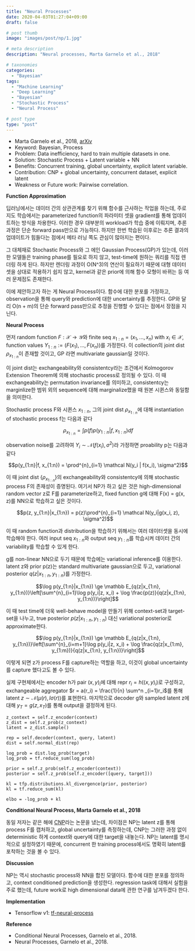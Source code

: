 ```yaml
---
title: "Neural Processes"
date: 2020-04-03T01:27:04+09:00
draft: false

# post thumb
image: "images/post/np/1.jpg"

# meta description
description: "Neural processes, Marta Garnelo et al., 2018"

# taxonomies
categories:
  - "Bayesian"
tags:
  - "Machine Learning"
  - "Deep Learning"
  - "Bayesian"
  - "Stochastic Process"
  - "Neural Process"

# post type
type: "post"
---
```


- Marta Garnelo et al., 2018, [arXiv](https://arxiv.org/abs/1807.01622)
- Keyword: Bayesian, Process
- Problem: Data inefficiency, hard to train multiple datasets in one.
- Solution: Stochastic Process + Latent variable + NN
- Benefits: Concurrent training, global uncertainty, explicit latent variable.
- Contribution: CNP + global uncertainty, concurrent dataset, explicit latent
- Weakness or Future work: Pairwise correlation.

**Function Approximation**

딥러닝에서는 데이터 간의 상관관계를 찾기 위해 함수를 근사하는 작업을 하는데, 주로 지도 학습에서는 parameterized function의 파라미터 셋을 gradient를 통해 업데이트하는 방식을 차용한다. 이러한 경우 대부분의 workload가 학습 중에 이뤄지며, 추론 과정은 단순 forward pass만으로 가능하다. 하지만 한번 학습된 이후로는 추론 결과의 업데이트가 힘들다는 점에서 메타 러닝 쪽도 관심이 많아지는 편이다.

그 대체재로 Stochastic Process와 그 에인 Gaussian Process(GP)가 있는데, 이러한 모델들은 training phase를 필요로 하지 않고, test-time에 원하는 쿼리를 직접 렌더링 하게 된다. 하지만 렌더링 과정이 O(N^3)의 연산이 필요하기 때문에 대형 데이터셋을 상대로 적용하기 쉽지 않고, kernel과 같은 prior에 의해 함수 모형이 바뀌는 등 여러 문제점도 존재한다.

이에 제안하고자 하는 게 Neural Process이다. 함수에 대한 분포를 가정하고, observation을 통해 query와 prediction에 대한 uncertainty를 추정한다. GP와 달리 O(n + m)의 단순 forward pass만으로 추정을 진행할 수 있다는 점에서 장점을 지닌다.

**Neural Process**

먼저 random function $F: \mathcal X \to \mathcal Y$와 finite seq $x_{1:n}=(x_1, ..., x_n)$ with $x_i \in \mathcal X$, function values $Y_{1:n} := (F(x_1), ..., F(x_n))$를 가정한다. 이 collection의 joint dist $\rho_{x_{1:n}}$이 존재할 것이고, GP 라면 multivariate gaussian일 것이다.

이 joint dist는 exchangeability와 consistentcy라는 조건에서 Kolmogorov Extension Theorem에 의해 stochastic process로 정의될 수 있다. 이 때 exchangeability는 permutation invariance를 의미하고, consistentcy는 marginlize한 범위 외의 sequence에 대해 marginalize했을 때 원본 시퀸스와 동일함을 의미한다.

Stochastic process F와 시퀸스 $x_{1:n}$, 그의 joint dist $\rho_{x_{1:n}}$에 대해 instantiation of stochastic process f는 다음과 같다

$$\rho_{x_{1:n}} = \int p(f)p(y_{1:n}|f, x_{1:n})df$$

observation noise를 고려하여 $Y_i \sim \mathcal N(f(x_i), \sigma^2)$라 가정하면 proability p는 다음과 같다

$$p(y_{1:n}|f, x_{1:n}) = \prod^{n}_{i=1} \mathcal N(y_i | f(x_i), \sigma^2)$$

이 때 joint dist $\lbrace\rho_{x_{1:n}}\rbrace$의 exchangeability와 consistentcy에 의해 stochastic process F의 존재성이 증명된다. 여기서 NP가 하고 싶은 것은 high-dimensional random vector z로 F를 parameterize하고, fixed function g에 대해 F(x) = g(x, z)를 NN으로 학습하고 싶은 것이다.

$$p(z, y_{1:n}|x_{1:n}) = p(z)\prod^{n}_{i=1} \mathcal N(y_i|g(x_i, z), \sigma^2)$$

이 때 random function과 distribution을 학습하기 위해서는 여러 데이터셋을 동시에 학습해야 한다. 여러 input seq $x_{1:n}$와 output seq $y_{1:n}$를 학습시켜 데이터 간의 variability를 학습할 수 있게 한다.

g를 non-linear NN으로 두기 때문에 학습에는 variational inference를 이용한다. latent z와 prior p(z)는 standard multivariate gaussian으로 두고, variational posterior $q(z|x_{1:n}, y_{1:n})$를 가정한다. 

$$\log p(y_{1:n}|x_{1:n}) \ge \mathbb E_{q(z|x_{1:n}, y_{1:n})}\left[\sum^{n}_{i=1}\log p(y_i|z, x_i) + \log \frac{p(z)}{q(z|x_{1:n}, y_{1:n})}\right]$$

이 때 test time에 더욱 well-behave model을 만들기 위해 context-set과 target-set을 나누고, true posterior $p(z|x_{1:n}, y_{1:n})$ 대신 variational posterior로 approximate한다.

$$\log p(y_{1:n}|x_{1:n}) \ge \mathbb E_{q(z|x_{1:n}, y_{1:n})}\left[\sum^{n}_{i=m+1}\log p(y_i|z, x_i) + \log \frac{q(z|x_{1:m}, y_{1:m})}{q(z|x_{1:n}, y_{1:n})}\right]$$

이렇게 되면 z가 process F를 capture하는 역할을 하고, 이것이 global uncertainty를 capture 했다고도 볼 수 있다.

실제 구현체에서는 encoder h가 pair $(x, y)_i$에 대해 repr $r_i = h((x, y)_i)$로 구성하고, exchangeable aggregator $r = a(r_i) = \frac{1}{n} \sum^n _{i=1}r_i$를 통해 latent $z \sim \mathcal N(\mu(r), I\sigma(r))$를 표현한다. 마지막으로 decoder g와 sampled latent z에 대해 $y_T = g(z, x_T)$를 통해 output을 결정하게 된다.

```
z_context = self.z_encoder(context)
z_dist = self.z_prob(z_context)
latent = z_dist.sample()

rep = self.decoder(context, query, latent)
dist = self.normal_dist(rep)

log_prob = dist.log_prob(target)
log_prob = tf.reduce_sum(log_prob)

prior = self.z_prob(self.z_encoder(context))
posterior = self.z_prob(self.z_encoder([query, target]))

kl = tfp.distributions.kl_divergence(prior, posterior)
kl = tf.reduce_sum(kl)

elbo = -log_prob + kl
```

**Conditional Neural Process, Marta Garnelo et al., 2018**

동일 저자는 같은 해에 [CNP](../cnp)라는 논문을 냈는데, 차이점은 NP는 latent z를 통해 process F를 캡처하고, global uncertainty를 측정하는데, CNP는 그러한 과정 없이 deterministic 하게 context와 query에 대한 target을 내놓는다. NP는 latent를 명시적으로 설정하였기 때문에, concurrent 한 training process에서도 명확히 latent를 포착하는 것을 볼 수 있다.

**Discussion**

NP는 역시 stochastic process와 NN을 합친 모델이다. 함수에 대한 분포를 정의하고, context conditioned prediction을 생성한다. regression task에 대해서 실험을 주로 했는데, future work로 high dimensional data에 관한 연구를 남겨두겠다 한다.

**Implementation**

- Tensorflow v1: [tf-neural-process](https://github.com/revsic/tf-neural-process)

**Reference**

- Conditional Neural Processes, Garnelo et al., 2018.
- Neural Processes, Garnelo et al., 2018.
